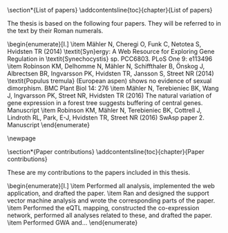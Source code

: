 \section*{List of papers}
\addcontentsline{toc}{chapter}{List of papers}

The thesis is based on the following four papers. They will be referred to in the text by their Roman numerals.

\begin{enumerate}[I.]
\item Mähler N, Cheregi O, Funk C, Netotea S, Hvidsten TR (2014) \textit{Syn}ergy: A Web Resource for Exploring Gene Regulation in \textit{Synechocystis} sp. PCC6803. PLoS One 9: e113496
\item Robinson KM, Delhomme N, Mähler N, Schiffthaler B, Önskog J, Albrectsen BR, Ingvarsson PK, Hvidsten TR, Jansson S, Street NR (2014) \textit{Populus tremula} (European aspen) shows no evidence of sexual dimorphism. BMC Plant Biol 14: 276
\item Mähler N, Terebieniec BK, Wang J, Ingvarsson PK, Street NR, Hvidsten TR (2016) The natural variation of gene expression in a forest tree suggests buffering of central genes. Manuscript
\item Robinson KM, Mähler N, Terebieniec BK, Cottrell J, Lindroth RL, Park, E-J, Hvidsten TR, Street NR (2016) SwAsp paper 2. Manuscript
\end{enumerate}

\newpage

\section*{Paper contributions}
\addcontentsline{toc}{chapter}{Paper contributions}

These are my contributions to the papers included in this thesis.

\begin{enumerate}[I.]
\item Performed all analysis, implemented the web application, and drafted the paper.
\item Ran and designed the support vector machine analysis and wrote the corresponding parts of the paper.
\item Performed the eQTL mapping, constructed the co-expression network, performed all analyses related to these, and drafted the paper.
\item Performed GWA and...
\end{enumerate}
